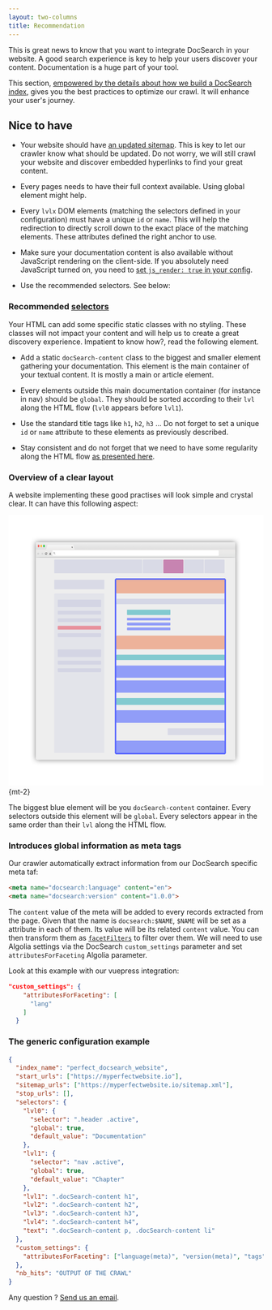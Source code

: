 ```yaml
---
layout: two-columns
title: Recommendation
---
```


This is great news to know that you want to integrate DocSearch in your website.
A good search experience is key to help your users discover your content.
Documentation is a huge part of your tool.

This section, [empowered by the details about how we build a DocSearch
index][1], gives you the best practices to optimize our crawl. It will enhance
your user's journey.

## Nice to have

- Your website should have [an updated sitemap][2]. This is key to let our
  crawler know what should be updated. Do not worry, we will still crawl your
  website and discover embedded hyperlinks to find your great content.

- Every pages needs to have their full context available. Using global element
  might help.

- Every `lvlx` DOM elements (matching the selectors defined in your
  configuration) must have a unique `id` or `name`. This will help the
  redirection to directly scroll down to the exact place of the matching
  elements. These attributes defined the right anchor to use.

- Make sure your documentation content is also available without JavaScript
  rendering on the client-side. If you absolutely need JavaScript turned on, you
  need to [set `js_render: true` in your config][3].

- Use the recommended selectors. See below:

### Recommended [selectors][4]

Your HTML can add some specific static classes with no styling. These classes
will not impact your content and will help us to create a great discovery
experience. Impatient to know how?, read the following element.

- Add a static `docSearch-content` class to the biggest and smaller element
  gathering your documentation. This element is the main container of your
  textual content. It is mostly a main or article element.

- Every elements outside this main documentation container (for instance in nav)
  should be `global`. They should be sorted according to their `lvl` along the
  HTML flow (`lvl0` appears before `lvl1`).

- Use the standard title tags like `h1`, `h2`, `h3` ... Do not forget to set a
  unique `id` or `name` attribute to these elements as previously described.

- Stay consistent and do not forget that we need to have some regularity along
  the HTML flow [as presented here][5].

### Overview of a clear layout

A website implementing these good practises will look simple and crystal clear.
It can have this following aspect:

![Recommended layout for your page][5] {mt-2}

The biggest blue element will be you `docSearch-content` container. Every
selectors outside this element will be `global`. Every selectors appear in the
same order than their `lvl` along the HTML flow.

### Introduces global information as meta tags

Our crawler automatically extract information from our DocSearch specific meta
taf:

```html
<meta name="docsearch:language" content="en">
<meta name="docsearch:version" content="1.0.0">
```

The `content` value of the meta will be added to every records extracted from
the page. Given that the name is `docsearch:$NAME`, `$NAME` will be set as a
attribute in each of them. Its value will be its related `content` value. You
can then transform them as [`facetFilters`][6] to filter over them. We will need
to use Algolia settings via the DocSearch `custom_settings` parameter and set
`attributesForFaceting` Algolia parameter.

Look at this example with our vuepress integration:

```json
"custom_settings": {
    "attributesForFaceting": [
      "lang"
    ]
  }
```

### The generic configuration example

```json
{
  "index_name": "perfect_docsearch_website",
  "start_urls": ["https://myperfectwebsite.io"],
  "sitemap_urls": ["https://myperfectwebsite.io/sitemap.xml"],
  "stop_urls": [],
  "selectors": {
    "lvl0": {
      "selector": ".header .active",
      "global": true,
      "default_value": "Documentation"
    },
    "lvl1": {
      "selector": "nav .active",
      "global": true,
      "default_value": "Chapter"
    },
    "lvl1": ".docSearch-content h1",
    "lvl2": ".docSearch-content h2",
    "lvl3": ".docSearch-content h3",
    "lvl4": ".docSearch-content h4",
    "text": ".docSearch-content p, .docSearch-content li"
  },
  "custom_settings": {
    "attributesForFaceting": ["language(meta)", "version(meta)", "tags"]
  },
  "nb_hits": "OUTPUT OF THE CRAWL"
}
```

Any question ? [Send us an email][7].

[1]: ./how-do-we-build-an-index.html
[2]: https://www.sitemaps.org/
[3]: ./config-file.html#js_render-optional
[4]: ./config-file.html
[5]: ./assets/proper_layout.png
[6]: https://www.algolia.com/doc/guides/searching/filtering/#facet-filters
[7]: mailto:docsearch@algolia.com
